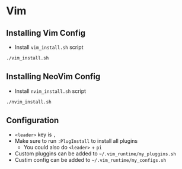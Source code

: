# Vim

## Installing Vim Config
- Install `vim_install.sh` script
```bash
./vim_install.sh
```

## Installing NeoVim Config
- Install `nvim_install.sh` script
```bash
./nvim_install.sh
```

## Configuration

- `<leader>` key is `,`
- Make sure to run `:PlugInstall` to install all plugins
  - You could also do `<leader>` + `pi`
- Custom pluggins can be added to `~/.vim_runtime/my_pluggins.sh`
- Custim config can be added to `~/.vim_runtime/my_configs.sh`
